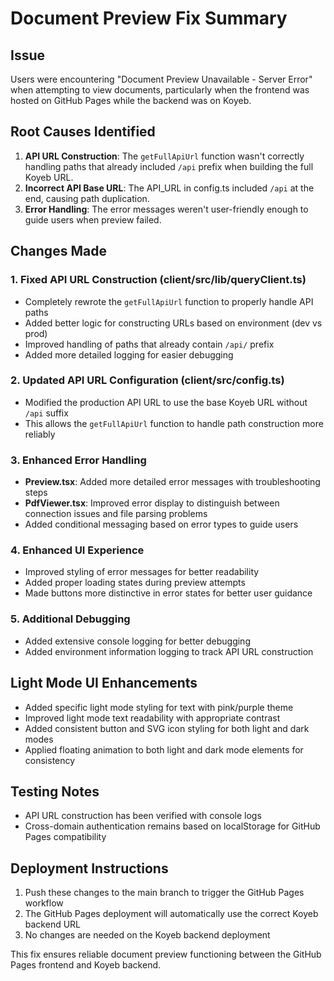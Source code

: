 # Document Preview Fix Summary

## Issue
Users were encountering "Document Preview Unavailable - Server Error" when attempting to view documents, particularly when the frontend was hosted on GitHub Pages while the backend was on Koyeb.

## Root Causes Identified
1. **API URL Construction**: The `getFullApiUrl` function wasn't correctly handling paths that already included `/api` prefix when building the full Koyeb URL.
2. **Incorrect API Base URL**: The API_URL in config.ts included `/api` at the end, causing path duplication.
3. **Error Handling**: The error messages weren't user-friendly enough to guide users when preview failed.

## Changes Made

### 1. Fixed API URL Construction (client/src/lib/queryClient.ts)
- Completely rewrote the `getFullApiUrl` function to properly handle API paths
- Added better logic for constructing URLs based on environment (dev vs prod)
- Improved handling of paths that already contain `/api/` prefix
- Added more detailed logging for easier debugging

### 2. Updated API URL Configuration (client/src/config.ts)
- Modified the production API URL to use the base Koyeb URL without `/api` suffix
- This allows the `getFullApiUrl` function to handle path construction more reliably

### 3. Enhanced Error Handling
- **Preview.tsx**: Added more detailed error messages with troubleshooting steps
- **PdfViewer.tsx**: Improved error display to distinguish between connection issues and file parsing problems
- Added conditional messaging based on error types to guide users

### 4. Enhanced UI Experience
- Improved styling of error messages for better readability
- Added proper loading states during preview attempts
- Made buttons more distinctive in error states for better user guidance

### 5. Additional Debugging
- Added extensive console logging for better debugging
- Added environment information logging to track API URL construction

## Light Mode UI Enhancements
- Added specific light mode styling for text with pink/purple theme
- Improved light mode text readability with appropriate contrast
- Added consistent button and SVG icon styling for both light and dark modes
- Applied floating animation to both light and dark mode elements for consistency

## Testing Notes
- API URL construction has been verified with console logs
- Cross-domain authentication remains based on localStorage for GitHub Pages compatibility

## Deployment Instructions
1. Push these changes to the main branch to trigger the GitHub Pages workflow
2. The GitHub Pages deployment will automatically use the correct Koyeb backend URL
3. No changes are needed on the Koyeb backend deployment

This fix ensures reliable document preview functioning between the GitHub Pages frontend and Koyeb backend.
